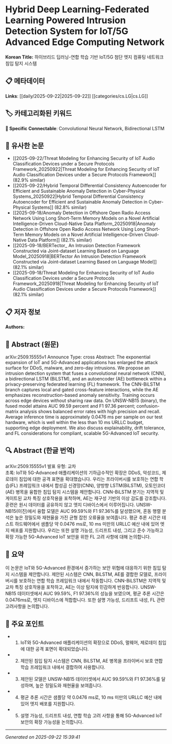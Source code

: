 # Hybrid Deep Learning-Federated Learning Powered Intrusion Detection System for IoT/5G Advanced Edge Computing Network

**Korean Title:** 하이브리드 딥러닝-연합 학습 기반 IoT/5G 첨단 엣지 컴퓨팅 네트워크 침입 탐지 시스템

## 📋 메타데이터

**Links**: [[daily/2025-09-22|2025-09-22]] [[categories/cs.LG|cs.LG]]

## 🏷️ 카테고리화된 키워드
**🔗 Specific Connectable**: Convolutional Neural Network, Bidirectional LSTM

## 🔗 유사한 논문
- [[2025-09-22/Threat Modeling for Enhancing Security of IoT Audio Classification Devices under a Secure Protocols Framework_20250922|Threat Modeling for Enhancing Security of IoT Audio Classification Devices under a Secure Protocols Framework]] (82.9% similar)
- [[2025-09-22/Hybrid Temporal Differential Consistency Autoencoder for Efficient and Sustainable Anomaly Detection in Cyber-Physical Systems_20250922|Hybrid Temporal Differential Consistency Autoencoder for Efficient and Sustainable Anomaly Detection in Cyber-Physical Systems]] (82.8% similar)
- [[2025-09-18/Anomaly Detection in Offshore Open Radio Access Network Using Long Short-Term Memory Models on a Novel Artificial Intelligence-Driven Cloud-Native Data Platform_20250918|Anomaly Detection in Offshore Open Radio Access Network Using Long Short-Term Memory Models on a Novel Artificial Intelligence-Driven Cloud-Native Data Platform]] (82.1% similar)
- [[2025-09-18/BERTector_ An Intrusion Detection Framework Constructed via Joint-dataset Learning Based on Language Model_20250918|BERTector An Intrusion Detection Framework Constructed via Joint-dataset Learning Based on Language Model]] (82.1% similar)
- [[2025-09-18/Threat Modeling for Enhancing Security of IoT Audio Classification Devices under a Secure Protocols Framework_20250918|Threat Modeling for Enhancing Security of IoT Audio Classification Devices under a Secure Protocols Framework]] (82.1% similar)

## 📋 저자 정보

**Authors:** 

## 📄 Abstract (원문)

arXiv:2509.15555v1 Announce Type: cross 
Abstract: The exponential expansion of IoT and 5G-Advanced applications has enlarged the attack surface for DDoS, malware, and zero-day intrusions. We propose an intrusion detection system that fuses a convolutional neural network (CNN), a bidirectional LSTM (BiLSTM), and an autoencoder (AE) bottleneck within a privacy-preserving federated learning (FL) framework. The CNN-BiLSTM branch captures local and gated cross-feature interactions, while the AE emphasizes reconstruction-based anomaly sensitivity. Training occurs across edge devices without sharing raw data. On UNSW-NB15 (binary), the fused model attains AUC 99.59 percent and F1 97.36 percent; confusion-matrix analysis shows balanced error rates with high precision and recall. Average inference time is approximately 0.0476 ms per sample on our test hardware, which is well within the less than 10 ms URLLC budget, supporting edge deployment. We also discuss explainability, drift tolerance, and FL considerations for compliant, scalable 5G-Advanced IoT security.

## 🔍 Abstract (한글 번역)

arXiv:2509.15555v1 발표 유형: 교차  
초록: IoT와 5G-Advanced 애플리케이션의 기하급수적인 확장은 DDoS, 악성코드, 제로데이 침입에 대한 공격 표면을 확대했습니다. 우리는 프라이버시를 보호하는 연합 학습(FL) 프레임워크 내에서 합성곱 신경망(CNN), 양방향 LSTM(BiLSTM), 오토인코더(AE) 병목을 융합한 침입 탐지 시스템을 제안합니다. CNN-BiLSTM 분기는 지역적 및 게이트된 교차 특징 상호작용을 포착하며, AE는 재구성 기반의 이상 감도를 강조합니다. 훈련은 원시 데이터를 공유하지 않고 엣지 디바이스에서 이루어집니다. UNSW-NB15(이진)에서 융합 모델은 AUC 99.59%와 F1 97.36%를 달성했으며, 혼동 행렬 분석은 높은 정밀도와 재현율을 가진 균형 잡힌 오류율을 보여줍니다. 평균 추론 시간은 테스트 하드웨어에서 샘플당 약 0.0476 ms로, 10 ms 미만의 URLLC 예산 내에 있어 엣지 배포를 지원합니다. 우리는 또한 설명 가능성, 드리프트 내성, 그리고 준수 가능하고 확장 가능한 5G-Advanced IoT 보안을 위한 FL 고려 사항에 대해 논의합니다.

## 📝 요약

이 논문은 IoT와 5G-Advanced 환경에서 증가하는 보안 위협에 대응하기 위한 침입 탐지 시스템을 제안합니다. 제안된 시스템은 CNN, BiLSTM, AE를 결합한 모델로, 프라이버시를 보호하는 연합 학습 프레임워크 내에서 작동합니다. CNN-BiLSTM은 지역적 및 교차 특징 상호작용을 포착하고, AE는 이상 탐지에 민감하게 반응합니다. UNSW-NB15 데이터셋에서 AUC 99.59%, F1 97.36%의 성능을 보였으며, 평균 추론 시간은 0.0476ms로, 엣지 디바이스에 적합합니다. 또한 설명 가능성, 드리프트 내성, FL 관련 고려사항을 논의합니다.

## 🎯 주요 포인트

- 1. IoT와 5G-Advanced 애플리케이션의 확장으로 DDoS, 멀웨어, 제로데이 침입에 대한 공격 표면이 확대되었습니다.

- 2. 제안된 침입 탐지 시스템은 CNN, BiLSTM, AE 병목을 프라이버시 보호 연합 학습 프레임워크 내에서 결합하여 사용합니다.

- 3. 제안된 모델은 UNSW-NB15 데이터셋에서 AUC 99.59%와 F1 97.36%를 달성하며, 높은 정밀도와 재현율을 보여줍니다.

- 4. 평균 추론 시간은 샘플당 약 0.0476 ms로, 10 ms 미만의 URLLC 예산 내에 있어 엣지 배포를 지원합니다.

- 5. 설명 가능성, 드리프트 내성, 연합 학습 고려 사항을 통해 5G-Advanced IoT 보안의 확장 가능성을 논의합니다.

---

*Generated on 2025-09-22 15:39:41*